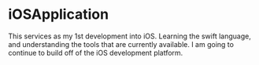 # iOSApplication
This services as my 1st development into iOS. Learning the swift language, and understanding the tools that are currently available. I am going to continue to build off of the iOS development platform.
